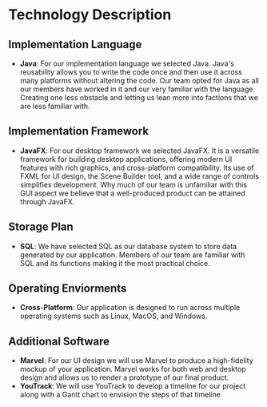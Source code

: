 # Technology Description

## Implementation Language 
+ **Java**: For our implementation language we selected Java. Java's reusability allows you to write the code once and then use it across many platforms without altering the code. Our team opted for Java as all our members have worked in it and our very familiar with the language. Creating one less obstacle and letting us lean more into factions that we are less familiar with. 

## Implementation Framework
+ **JavaFX**: For our desktop framework we selected JavaFX. It is a versatile framework for building desktop applications, offering modern UI features with rich graphics, and cross-platform compatibility. Its use of FXML for UI design, the Scene Builder tool, and a wide range of controls simplifies development. Why much of our team is unfamiliar with this GUI aspect we believe that a well-produced product can be attained through JavaFX.

## Storage Plan
+ **SQL**: We have selected SQL as our database system to store data generated by our application. Members of our team are familiar with SQL and its functions making it the most practical choice.

## Operating Enviorments
+ **Cross-Platform**: Our application is designed to run across multiple operating systems such as Linux, MacOS, and Windows.

## Additional Software
+ **Marvel**: For our UI design we will use Marvel to produce a high-fidelity mockup of your application. Marvel works for both web and desktop design and allows us to render a prototype of our final product.
+ **YouTrack**: We will use YouTrack to develop a timeline for our project along with a Gantt chart to envision the steps of that timeline
